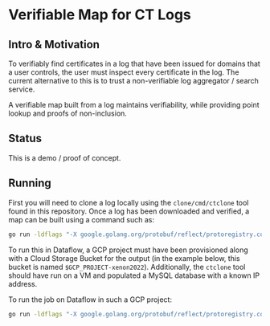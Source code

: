# Verifiable Map for CT Logs

## Intro & Motivation

To verifiably find certificates in a log that have been issued for domains that a user controls, the user must inspect every certificate in the log.
The current alternative to this is to trust a non-verifiable log aggregator / search service.

A verifiable map built from a log maintains verifiability, while providing point lookup and proofs of non-inclusion.

## Status

This is a demo / proof of concept.

## Running

First you will need to clone a log locally using the `clone/cmd/ctclone` tool found in this repository.
Once a log has been downloaded and verified, a map can be built using a command such as:

```bash
go run -ldflags "-X google.golang.org/protobuf/reflect/protoregistry.conflictPolicy=warn" ./experimental/batchmap/ctmap/cmd/build --alsologtostderr --mysql_log_uri 'mirror:letmein@tcp(localhost)/google_xenon2022' --count 10000 --map_output_root_dir=/tmp/mapfun/
```

To run this in Dataflow, a GCP project must have been provisioned along with a Cloud Storage Bucket for the output (in the example below, this bucket is named `$GCP_PROJECT-xenon2022`).
Additionally, the `ctclone` tool should have run on a VM and populated a MySQL database with a known IP address.

To run the job on Dataflow in such a GCP project:

```bash
go run -ldflags "-X google.golang.org/protobuf/reflect/protoregistry.conflictPolicy=warn" ./experimental/batchmap/ctmap/cmd/build --alsologtostderr --v=2 --runner=dataflow --project=$GCP_PROJECT --region=us-central1 --staging_location=gs://$GCP_PROJECT-xenon2022/staging --mysql_log_uri 'mapper:letmein@tcp($MYSQL_IP)/googlexenon2022' --count 100 --map_output_root_dir=gs://$GCP_PROJECT-xenon2022/map/
```
